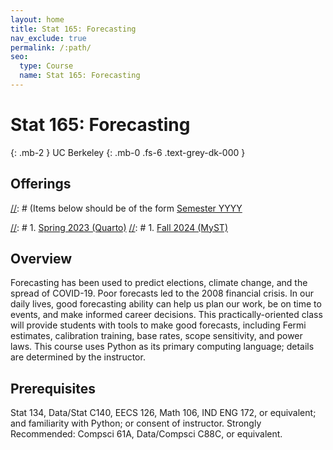 ```yaml
---
layout: home
title: Stat 165: Forecasting
nav_exclude: true
permalink: /:path/
seo:
  type: Course
  name: Stat 165: Forecasting
---
```


# Stat 165: Forecasting
{: .mb-2 }
UC Berkeley
{: .mb-0 .fs-6 .text-grey-dk-000 }


## Offerings

[//]: # (Items below should be of the form [Semester YYYY](semester-year)

[//]: # (Notably the paths should not have leading slashes in real sites.)

[//]: # 1. [Spring 2023 (Quarto)](/stat999-quarto)
[//]: # 1. [Fall 2024 (MyST)](/stat999-myst)

## Overview

Forecasting has been used to predict elections, climate change, and the spread of COVID-19. Poor forecasts led to the 2008 financial crisis. In our daily lives, good forecasting ability can help us plan our work, be on time to events, and make informed career decisions. This practically-oriented class will provide students with tools to make good forecasts, including Fermi estimates, calibration training, base rates, scope sensitivity, and power laws. This course uses Python as its primary computing language; details are determined by the instructor.

## Prerequisites

Stat 134, Data/Stat C140, EECS 126, Math 106, IND ENG 172, or equivalent; and familiarity with Python; or consent of instructor. Strongly Recommended: Compsci 61A, Data/Compsci C88C, or equivalent.
